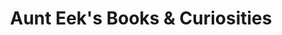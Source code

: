 ---
title: "Aunt Eek's Books & Curiosities"
url: /amarillo/aunt-eeks-books-and-curiosities/
shop: books
---
